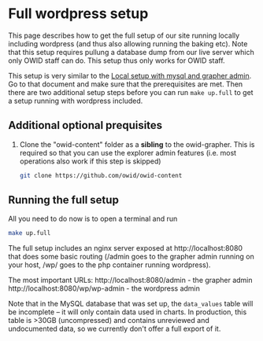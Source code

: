# Full wordpress setup

This page describes how to get the full setup of our site running locally including wordpress (and thus also allowing running the baking etc). Note that this setup requires pullung a database dump from our live server which only OWID staff can do. This setup thus only works for OWID staff.

This setup is very similar to the [Local setup with mysql and grapher admin](docker-compose-mysql.md). Go to that document and make sure that the prerequisites are met. Then there are two additional setup steps before you can run `make up.full` to get a setup running with wordpress included.

## Additional optional prequisites

1. Clone the "owid-content" folder as a **sibling** to the owid-grapher. This is required so that you can use the explorer admin features (i.e. most operations also work if this step is skipped)

    ```bash
    git clone https://github.com/owid/owid-content
    ```

## Running the full setup

All you need to do now is to open a terminal and run

```bash
make up.full
```

The full setup includes an nginx server exposed at http://localhost:8080 that does some basic routing (/admin goes to the grapher admin running on your host, /wp/ goes to the php container running wordpress).

The most important URLs:
http://localhost:8080/admin - the grapher admin
http://localhost:8080/wp/wp-admin - the wordpress admin

Note that in the MySQL database that was set up, the `data_values` table will be incomplete – it will only contain data used in charts. In production, this table is >30GB (uncompressed) and contains unreviewed and undocumented data, so we currently don't offer a full export of it.
